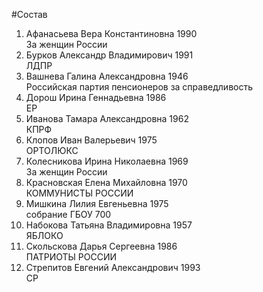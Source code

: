 #Состав
1. Афанасьева Вера Константиновна 1990   
    За женщин России
2. Бурков Александр Владимирович 1991   
    ЛДПР
3. Вашнева Галина Александровна 1946   
    Российская партия пенсионеров за справедливость
4. Дорош Ирина Геннадьевна 1986   
    ЕР
5. Иванова Тамара Александровна 1962   
    КПРФ
6. Клопов Иван Валерьевич 1975   
    ОРТОЛЮКС
7. Колесникова Ирина Николаевна 1969   
    За женщин России
8. Красновская Елена Михайловна 1970   
    КОММУНИСТЫ РОССИИ
9. Мишкина Лилия Евгеньевна 1975   
    собрание ГБОУ 700
10. Набокова Татьяна Владимировна 1957   
    ЯБЛОКО
11. Скольскова Дарья Сергеевна 1986   
    ПАТРИОТЫ РОССИИ
12. Стрепитов Евгений Александрович 1993   
    СР
